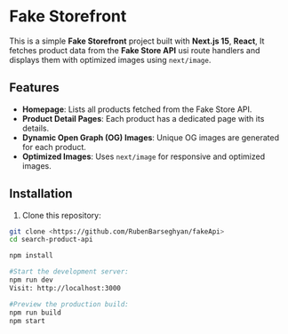 # Fake Storefront

This is a simple **Fake Storefront** project built with **Next.js 15**, **React**, It fetches product data from the **Fake Store API** usi route handlers and displays them with optimized images using `next/image`.

## Features

- **Homepage**: Lists all products fetched from the Fake Store API.
- **Product Detail Pages**: Each product has a dedicated page with its details.
- **Dynamic Open Graph (OG) Images**: Unique OG images are generated for each product.
- **Optimized Images**: Uses `next/image` for responsive and optimized images.

## Installation

1. Clone this repository:

```bash
git clone <https://github.com/RubenBarseghyan/fakeApi>
cd search-product-api

npm install  

#Start the development server:
npm run dev
Visit: http://localhost:3000

#Preview the production build:
npm run build
npm start
